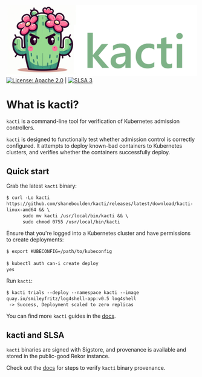 ![kacti logo](./docs/img/kacti-logo.png)
[![License: Apache 2.0](https://img.shields.io/badge/License-Apache2.0-brightgreen.svg)](https://opensource.org/licenses/Apache-2.0) | [![SLSA 3](https://slsa.dev/images/gh-badge-level3.svg)](https://slsa.dev)

# What is kacti?
`kacti` is a command-line tool for verification of Kubernetes admission controllers.

`kacti` is designed to functionally test whether admission control is correctly configured. It attempts to deploy known-bad containers to Kubernetes clusters, and verifies whether the containers successfully deploy.

## Quick start
Grab the latest `kacti` binary:
```
$ curl -Lo kacti https://github.com/shaneboulden/kacti/releases/latest/download/kacti-linux-amd64 && \
      sudo mv kacti /usr/local/bin/kacti && \
      sudo chmod 0755 /usr/local/bin/kacti
```
Ensure that you're logged into a Kubernetes cluster and have permissions to create deployments:
```
$ export KUBECONFIG=/path/to/kubeconfig

$ kubectl auth can-i create deploy
yes
```
Run `kacti`:
```
$ kacti trials --deploy --namespace kacti --image quay.io/smileyfritz/log4shell-app:v0.5 log4shell
 -> Success, Deployment scaled to zero replicas
```
You can find more `kacti` guides in the [docs](https://kacti.dev/docs/intro).

## kacti and SLSA
`kacti` binaries are signed with Sigstore, and provenance is available and stored in the public-good Rekor instance. 

Check out the [docs](https://kacti.dev/docs/supply-chain-security/verifying-binaries) for steps to verify `kacti` binary provenance.